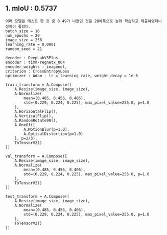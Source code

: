 ## 1. mIoU : 0.5737

    여러 모델을 테스트 한 것 중 0.49가 나왔던 것을 20에폭으로 늘려 학습하고 제출하였더니 성적이 좋았다.
    batch_size = 16
    num_epochs = 20
    image_size = 256
    learning_rate = 0.0001
    random_seed = 21

    decoder : DeepLabV3Plus
    encoder : timm-regnetx_064
    encoder_weights : imagenet,
    criterion : CrossEntropyLoss
    optimizer : Adam - lr = learning_rate, weight_decay = 1e-6

    train_transform = A.Compose([
        A.Resize(image_size, image_size),
        A.Normalize(
            mean=(0.485, 0.456, 0.406),
            std=(0.229, 0.224, 0.225), max_pixel_value=255.0, p=1.0
        ),
        A.HorizontalFlip(),
        A.VerticalFlip(),
        A.RandomRotate90(),
        A.OneOf([
            A.MotionBlur(p=1.0),
            A.OpticalDistortion(p=1.0)
        ], p=2/3),
        ToTensorV2()
    ])

    val_transform = A.Compose([
        A.Resize(image_size, image_size),
        A.Normalize(
            mean=(0.485, 0.456, 0.406),
            std=(0.229, 0.224, 0.225), max_pixel_value=255.0, p=1.0
        ),
        ToTensorV2()
    ])

    test_transform = A.Compose([
        A.Resize(image_size, image_size),
        A.Normalize(
            mean=(0.485, 0.456, 0.406),
            std=(0.229, 0.224, 0.225), max_pixel_value=255.0, p=1.0
        ),
        ToTensorV2()
    ])
